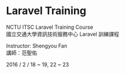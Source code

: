 # Laravel Training #

NCTU ITSC Laravel Training Course  
國立交通大學資訊技術服務中心 Laravel 訓練課程

Instructor: Shengyou Fan  
講師：范聖佑

2016 / 2 / 18 ~ 19, 22 ~ 23

